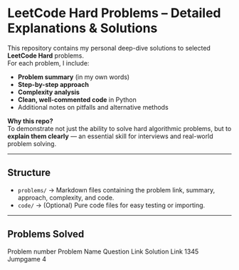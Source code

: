 # LeetCode Hard Problems – Detailed Explanations & Solutions

This repository contains my personal deep-dive solutions to selected **LeetCode Hard** problems.  
For each problem, I include:

- **Problem summary** (in my own words)
- **Step-by-step approach**
- **Complexity analysis**
- **Clean, well-commented code** in Python
- Additional notes on pitfalls and alternative methods

**Why this repo?**  
To demonstrate not just the ability to solve hard algorithmic problems, but to **explain them clearly** — an essential skill for interviews and real-world problem solving.

---

## Structure
- `problems/` → Markdown files containing the problem link, summary, approach, complexity, and code.  
- `code/` → (Optional) Pure code files for easy testing or importing.

---

## Problems Solved
Problem number     Problem Name    Question Link    Solution Link
1345               Jumpgame 4 
